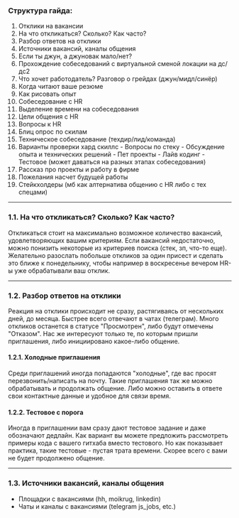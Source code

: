 ### Структура гайда:

1. Отклики на вакансии
  1. На что откликаться? Сколько? Как часто?
  2. Разбор ответов на отклики
  3. Источники вакансий, каналы общения
  4. Если ты джун, а джуновак мало/нет?
  5. Прохождение собеседований с виртуальной сменой локации на дс/дс2
  6. Что хочет работодатель? Разговор о грейдах (джун/мидл/синёр)
  7. Когда читают ваше резюме
  8. Как рисовать опыт
2. Собеседование с HR
  1. Выделение времени на собеседования
  2. Цели общения с HR
  3. Вопросы к HR
  4. Блиц опрос по скилам
3. Техническое собеседование (техдир/лид/команда)
  1. Варианты проверки хард скиллс
    - Вопросы по стеку
    - Обсуждение опыта и технических решений
    - Пет проекты
    - Лайв кодинг
    - Тестовое (может даваться на разных этапах собеседования)
  2. Рассказ про проекты и работу в фирме
  3. Пожелания насчет будущей работы
4. Стейкхолдеры (мб как алтернатива общению с HR либо с тех спецами)

___
### 1.1. На что откликаться? Сколько? Как часто?

Откликаться стоит на максимально возможное количество вакансий, удовлетворяющих вашим критериям. Если вакансий недостаточно, можно понизить некоторые из критериев поиска (стек, зп, что-то еще).
Желательно разослать побольше откликов за один присест и сделать это ближе к понедельнику, чтобы например в воскресенье вечером HR-ы уже обрабатывали ваш отклик.
___
### 1.2. Разбор ответов на отклики

Реакция на отклики происходит не сразу, растягиваясь от нескольких дней, до месяца. Быстрее всего отвечают в чатах (телеграм).
Много откликов останется в статусе "Просмотрен", либо будут отмечены "Отказом". Нас же интересуют только те, по которым пришли приглашения, либо инициировано какое-либо общение.

#### 1.2.1. Холодные приглашения

Среди приглашений иногда попадаются "холодные", где вас просят перезвонить/написать на почту. Такие приглашения так же можно обрабатывать и продолжать общение. Либо можно оставить в ответе свои контактные данные и удобное для связи время.

#### 1.2.2. Тестовое с порога

Иногда в приглашении вам сразу дают тестовое задание и даже обозначают дедлайн. Как вариант вы можете предложить рассмотреть примеры кода с вашего гитхаба вместо тестового. Но как показывает практика, такие тестовые - пустая трата времени. Скорее всего с вами не будет продолжено общение.
___
### 1.3. Источники вакансий, каналы общения

- Площадки с вакансиями (hh, moikrug, linkedin)
- Чаты и каналы с вакансиями (telegram js_jobs, etc.)
